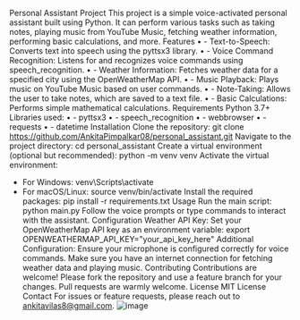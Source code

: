 Personal Assistant Project
This project is a simple voice-activated personal assistant built using Python. It can perform various tasks such as taking notes, playing music from YouTube Music, fetching weather information, performing basic calculations, and more.
Features
•	- Text-to-Speech: Converts text into speech using the pyttsx3 library.
•	- Voice Command Recognition: Listens for and recognizes voice commands using speech_recognition.
•	- Weather Information: Fetches weather data for a specified city using the OpenWeatherMap API.
•	- Music Playback: Plays music on YouTube Music based on user commands.
•	- Note-Taking: Allows the user to take notes, which are saved to a text file.
•	- Basic Calculations: Performs simple mathematical calculations.
Requirements
Python 3.7+
Libraries used:
•	- pyttsx3
•	- speech_recognition
•	- webbrowser
•	- requests
•	- datetime
Installation
Clone the repository:
git clone https://github.com/AnkitaPimpalkar08/personal_assistant.git
Navigate to the project directory:
cd personal_assistant
Create a virtual environment (optional but recommended):
python -m venv venv
Activate the virtual environment:
- For Windows: venv\Scripts\activate
- For macOS/Linux: source venv/bin/activate
Install the required packages:
pip install -r requirements.txt
Usage
Run the main script:
python main.py
Follow the voice prompts or type commands to interact with the assistant.
Configuration
Weather API Key: Set your OpenWeatherMap API key as an environment variable:
export OPENWEATHERMAP_API_KEY="your_api_key_here"
Additional Configuration: Ensure your microphone is configured correctly for voice commands. Make sure you have an internet connection for fetching weather data and playing music.
Contributing
Contributions are welcome! Please fork the repository and use a feature branch for your changes. Pull requests are warmly welcome.
License
MIT License
Contact
For issues or feature requests, please reach out to ankitavilas8@gmail.com.
![image](https://github.com/user-attachments/assets/af2f8fd8-b7c0-4350-9eb3-bdd6ffa267f2)
